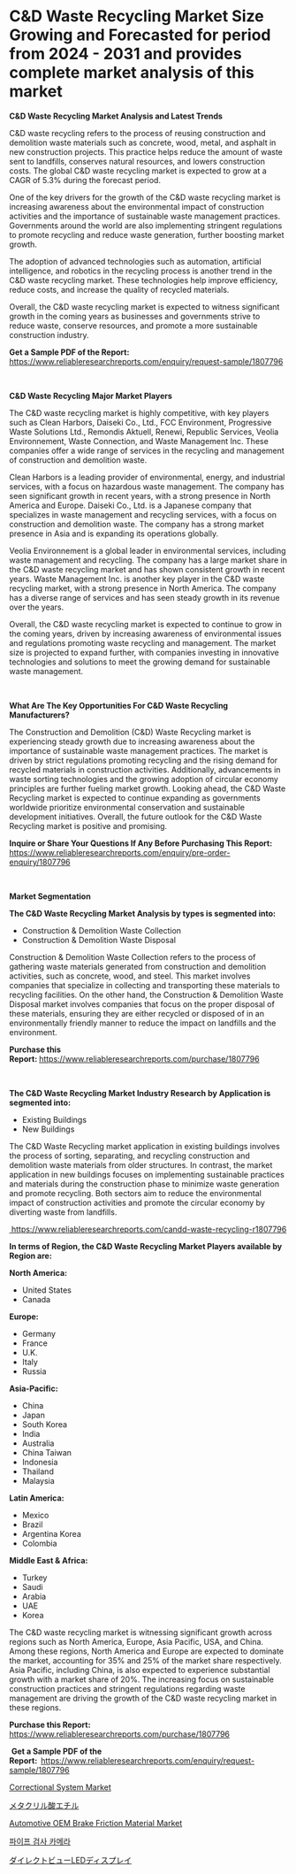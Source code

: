 <p><h1>C&D Waste Recycling Market Size Growing and Forecasted for period from 2024 - 2031 and provides complete market analysis of this market</h1></p><p><strong>C&D Waste Recycling Market Analysis and Latest Trends</strong></p>
<p><p>C&D waste recycling refers to the process of reusing construction and demolition waste materials such as concrete, wood, metal, and asphalt in new construction projects. This practice helps reduce the amount of waste sent to landfills, conserves natural resources, and lowers construction costs. The global C&D waste recycling market is expected to grow at a CAGR of 5.3% during the forecast period.</p><p>One of the key drivers for the growth of the C&D waste recycling market is increasing awareness about the environmental impact of construction activities and the importance of sustainable waste management practices. Governments around the world are also implementing stringent regulations to promote recycling and reduce waste generation, further boosting market growth.</p><p>The adoption of advanced technologies such as automation, artificial intelligence, and robotics in the recycling process is another trend in the C&D waste recycling market. These technologies help improve efficiency, reduce costs, and increase the quality of recycled materials.</p><p>Overall, the C&D waste recycling market is expected to witness significant growth in the coming years as businesses and governments strive to reduce waste, conserve resources, and promote a more sustainable construction industry.</p></p>
<p><strong>Get a Sample PDF of the Report:&nbsp;</strong> <a href="https://www.reliableresearchreports.com/enquiry/request-sample/1807796">https://www.reliableresearchreports.com/enquiry/request-sample/1807796</a></p>
<p>&nbsp;</p>
<p><strong>C&D Waste Recycling Major Market Players</strong></p>
<p><p>The C&D waste recycling market is highly competitive, with key players such as Clean Harbors, Daiseki Co., Ltd., FCC Environment, Progressive Waste Solutions Ltd., Remondis Aktuell, Renewi, Republic Services, Veolia Environnement, Waste Connection, and Waste Management Inc. These companies offer a wide range of services in the recycling and management of construction and demolition waste.</p><p>Clean Harbors is a leading provider of environmental, energy, and industrial services, with a focus on hazardous waste management. The company has seen significant growth in recent years, with a strong presence in North America and Europe. Daiseki Co., Ltd. is a Japanese company that specializes in waste management and recycling services, with a focus on construction and demolition waste. The company has a strong market presence in Asia and is expanding its operations globally.</p><p>Veolia Environnement is a global leader in environmental services, including waste management and recycling. The company has a large market share in the C&D waste recycling market and has shown consistent growth in recent years. Waste Management Inc. is another key player in the C&D waste recycling market, with a strong presence in North America. The company has a diverse range of services and has seen steady growth in its revenue over the years.</p><p>Overall, the C&D waste recycling market is expected to continue to grow in the coming years, driven by increasing awareness of environmental issues and regulations promoting waste recycling and management. The market size is projected to expand further, with companies investing in innovative technologies and solutions to meet the growing demand for sustainable waste management.</p></p>
<p>&nbsp;</p>
<p><strong>What Are The Key Opportunities For C&D Waste Recycling Manufacturers?</strong></p>
<p><p>The Construction and Demolition (C&D) Waste Recycling market is experiencing steady growth due to increasing awareness about the importance of sustainable waste management practices. The market is driven by strict regulations promoting recycling and the rising demand for recycled materials in construction activities. Additionally, advancements in waste sorting technologies and the growing adoption of circular economy principles are further fueling market growth. Looking ahead, the C&D Waste Recycling market is expected to continue expanding as governments worldwide prioritize environmental conservation and sustainable development initiatives. Overall, the future outlook for the C&D Waste Recycling market is positive and promising.</p></p>
<p><strong>Inquire or Share Your Questions If Any Before Purchasing This Report:</strong> <a href="https://www.reliableresearchreports.com/enquiry/pre-order-enquiry/1807796">https://www.reliableresearchreports.com/enquiry/pre-order-enquiry/1807796</a></p>
<p>&nbsp;</p>
<p><strong>Market Segmentation</strong></p>
<p><strong>The C&D Waste Recycling Market Analysis by types is segmented into:</strong></p>
<p><ul><li>Construction & Demolition Waste Collection</li><li>Construction & Demolition Waste Disposal</li></ul></p>
<p><p>Construction & Demolition Waste Collection refers to the process of gathering waste materials generated from construction and demolition activities, such as concrete, wood, and steel. This market involves companies that specialize in collecting and transporting these materials to recycling facilities. On the other hand, the Construction & Demolition Waste Disposal market involves companies that focus on the proper disposal of these materials, ensuring they are either recycled or disposed of in an environmentally friendly manner to reduce the impact on landfills and the environment.</p></p>
<p><strong>Purchase this Report:&nbsp;</strong><a href="https://www.reliableresearchreports.com/purchase/1807796">https://www.reliableresearchreports.com/purchase/1807796</a></p>
<p>&nbsp;</p>
<p><strong>The C&D Waste Recycling Market Industry Research by Application is segmented into:</strong></p>
<p><ul><li>Existing Buildings</li><li>New Buildings</li></ul></p>
<p><p>The C&D Waste Recycling market application in existing buildings involves the process of sorting, separating, and recycling construction and demolition waste materials from older structures. In contrast, the market application in new buildings focuses on implementing sustainable practices and materials during the construction phase to minimize waste generation and promote recycling. Both sectors aim to reduce the environmental impact of construction activities and promote the circular economy by diverting waste from landfills.</p></p>
<p><a href="https://www.reliableresearchreports.com/candd-waste-recycling-r1807796">&nbsp;https://www.reliableresearchreports.com/candd-waste-recycling-r1807796</a></p>
<p><strong>In terms of Region, the C&D Waste Recycling Market Players available by Region are:</strong></p>
<p>
    <p> <strong> North America: </strong>
        <ul>
            <li>United States</li>
            <li>Canada</li>
        </ul>
        </p> 
    <p> <strong> Europe: </strong>
        <ul>
            <li>Germany</li>
            <li>France</li>
            <li>U.K.</li>
            <li>Italy</li>
            <li>Russia</li>
        </ul>
        </p> 
    <p> <strong> Asia-Pacific: </strong>
        <ul>
            <li>China</li>
            <li>Japan</li>
            <li>South Korea</li>
            <li>India</li>
            <li>Australia</li>
            <li>China Taiwan</li>
            <li>Indonesia</li>
            <li>Thailand</li>
            <li>Malaysia</li>
        </ul>
        </p> 
    <p> <strong> Latin America: </strong>
        <ul>
            <li>Mexico</li>
            <li>Brazil</li>
            <li>Argentina Korea</li>
            <li>Colombia</li>
        </ul>
        </p> 
    <p> <strong> Middle East & Africa: </strong>
        <ul>
            <li>Turkey</li>
            <li>Saudi</li>
            <li>Arabia</li>
            <li>UAE</li>
            <li>Korea</li>
        </ul>
    </p>
    </p>
<p><p>The C&D waste recycling market is witnessing significant growth across regions such as North America, Europe, Asia Pacific, USA, and China. Among these regions, North America and Europe are expected to dominate the market, accounting for 35% and 25% of the market share respectively. Asia Pacific, including China, is also expected to experience substantial growth with a market share of 20%. The increasing focus on sustainable construction practices and stringent regulations regarding waste management are driving the growth of the C&D waste recycling market in these regions.</p></p>
<p><strong>Purchase this Report: </strong><a href="https://www.reliableresearchreports.com/purchase/1807796">https://www.reliableresearchreports.com/purchase/1807796</a></p>
<p>&nbsp;<strong>Get a Sample PDF of the Report:&nbsp;&nbsp;</strong><a href="https://www.reliableresearchreports.com/enquiry/request-sample/1807796">https://www.reliableresearchreports.com/enquiry/request-sample/1807796</a></p>
<p><strong></strong></p>
<p><p><a href="https://github.com/NorbertYates/Market-Research-Report-List-5/blob/main/correctional-system-market.md">Correctional System Market</a></p><p><a href="https://medium.com/@austinjames1907/%E3%82%A8%E3%83%81%E3%83%AB%E3%83%A1%E3%82%BF%E3%82%AF%E3%83%AA%E3%83%AC%E3%83%BC%E3%83%88%E5%B8%82%E5%A0%B4-2031%E5%B9%B4%E3%81%BE%E3%81%A7%E3%81%AE%E3%83%88%E3%83%AC%E3%83%B3%E3%83%89-%E4%BA%88%E6%B8%AC-%E7%AB%B6%E4%BA%89%E5%88%86%E6%9E%90-3584a6e4cda4">メタクリル酸エチル</a></p><p><a href="https://www.linkedin.com/pulse/automotive-oem-brake-friction-material-market-provides-comprehensive-zvzef">Automotive OEM Brake Friction Material Market</a></p><p><a href="https://github.com/jntpkh496620/Market-Research-Report-List-2/blob/main/629514659090.md">파이프 검사 카메라</a></p><p><a href="https://medium.com/@thomassandoval55/%E3%83%80%E3%82%A4%E3%83%AC%E3%82%AF%E3%83%88%E3%83%93%E3%83%A5%E3%83%BCled%E3%83%87%E3%82%A3%E3%82%B9%E3%83%97%E3%83%AC%E3%82%A4%E5%B8%82%E5%A0%B4%E3%81%AF-%E5%B8%82%E5%A0%B4%E3%82%B7%E3%82%A7%E3%82%A2-%E5%B8%82%E5%A0%B4%E3%83%88%E3%83%AC%E3%83%B3%E3%83%89-%E5%B8%82%E5%A0%B4%E6%88%90%E9%95%B7%E3%81%AB%E9%96%A2%E3%81%99%E3%82%8B%E6%83%85%E5%A0%B1%E3%82%92%E6%8F%90%E4%BE%9B%E3%81%97%E3%81%BE%E3%81%99-8526387ec04e">ダイレクトビューLEDディスプレイ</a></p></p>